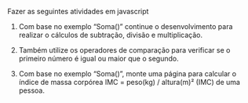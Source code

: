Fazer as seguintes atividades em javascript

1. Com base no exemplo “Soma()” continue o
desenvolvimento para realizar o cálculos de
subtração, divisão e multiplicação.

2. Também utilize os operadores de comparação para
verificar se o primeiro número é igual ou maior
que o segundo.

3. Com base no exemplo “Soma()”, monte uma
página para calcular o índice de massa corpórea    IMC = peso(kg) / altura(m)²
(IMC) de uma pessoa. 